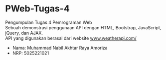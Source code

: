 # PWeb-Tugas-4
 Pengumpulan Tugas 4 Pemrograman Web  
 Sebuah demonstrasi penggunaan API dengan HTML, Bootstrap, JavaScript, jQuery, dan AJAX.  
 API yang digunakan berasal dari website www.weatherapi.com/

 - Nama: Muhammad Nabil Akhtar Raya Amoriza
 - NRP: 5025221021